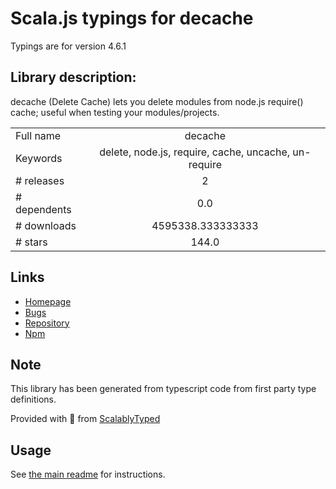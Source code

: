 
# Scala.js typings for decache

Typings are for version 4.6.1

## Library description:
decache (Delete Cache) lets you delete modules from node.js require() cache; useful when testing your modules/projects.

|                    |                 |
| ------------------ | :-------------: |
| Full name          | decache |
| Keywords           | delete, node.js, require, cache, uncache, un-require |
| # releases         | 2 |
| # dependents       | 0.0 |
| # downloads        | 4595338.333333333 |
| # stars            | 144.0 |

## Links
- [Homepage](https://github.com/dwyl/decache#readme)
- [Bugs](https://github.com/dwyl/decache/issues)
- [Repository](https://github.com/dwyl/decache)
- [Npm](https://www.npmjs.com/package/decache)
    


## Note
This library has been generated from typescript code from first party type definitions.

Provided with :purple_heart: from [ScalablyTyped](https://github.com/oyvindberg/ScalablyTyped)

## Usage
See [the main readme](../../readme.md) for instructions.


